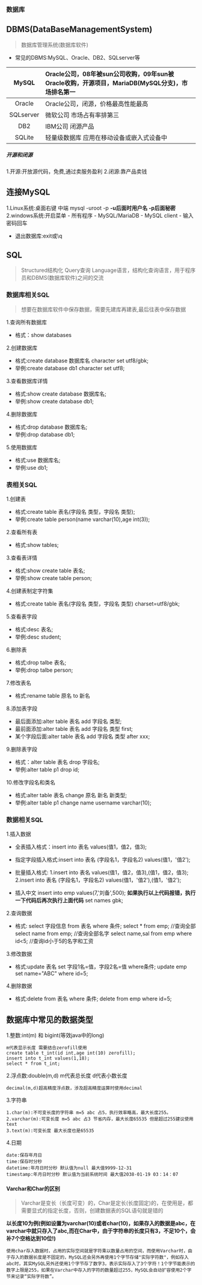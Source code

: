 ### 数据库

## DBMS(DataBaseManagementSystem)

>数据库管理系统(数据库软件)

- 常见的DBMS:MySQL、Oracle、DB2、SQLserver等

|MySQL|Oracle公司，08年被sun公司收购，09年sun被Oracle收购，开源项目，MariaDB(MySQL分支)，市场排名第一|
| :--: | :-- |
|Oracle|Oracle公司，闭源，价格最高性能最高|
|SQLserver|微软公司 市场占有率排第三|
|DB2|IBM公司 闭源产品|
|SQLite|轻量级数据库 应用在移动设备或嵌入式设备中|


##### 开源和闭源

1.开源:开放源代码，免费,通过卖服务盈利
2.闭源:靠产品卖钱

## 连接MySQL

1.Linux系统:桌面右键 中端  mysql -uroot -p
  **-u后面时用户名 -p后面秘密**
2.windows系统:开启菜单 - 所有程序 - MySQL/MariaDB - MySQL client - 输入密码回车

- 退出数据库:exit或\q

## SQL

>Structured结构化 Query查询 Language语言，结构化查询语言，用于程序员和DBMS(数据库软件)之间的交流

### 数据库相关SQL

>想要在数据库软件中保存数据，需要先建库再建表,最后往表中保存数据

1.查询所有数据库
- 格式：show databases

2.创建数据库
- 格式:create database 数据库名 character set utf8/gbk;
- 举例:create database db1 character set utf8;

3.查看数据库详情
- 格式:show create database 数据库名;
- 举例:show create database db1;

4.删除数据库
- 格式:drop database 数据库名;
- 举例:drop database db1;

5.使用数据库
- 格式:use 数据库名;
- 举例:use db1;

### 表相关SQL

1.创建表
- 格式:create table 表名(字段名 类型，字段名 类型);
- 举例:create table person(name varchar(10),age int(3));

2.查看所有表
- 格式:show tables;

3.查看表详情
- 格式:show create table 表名;
- 举例:show create table person;

4.创建表制定字符集
- 格式:create table 表名(字段名 类型，字段名 类型) charset=utf8/gbk;

5.查看表字段
- 格式:desc 表名;
- 举例:desc student;

6.删除表
- 格式:drop talbe 表名;
- 举例:drop talbe person;

7.修改表名
- 格式:rename table 原名 to 新名

8.添加表字段
- 最后面添加:alter table 表名 add 字段名 类型;
- 最前面添加:alter table 表名 add 字段名 类型 first;
- 某个字段后面:alter table 表名 add 字段名 类型 after xxx;

9.删除表字段
- 格式：alter table 表名 drop 字段名;
- 举例:alter table p1 drop id;

10.修改字段名和类名
- 格式:alter table 表名 change 原名 新名 新类型;
- 举例:alter table p1 change name username varchar(10);

### 数据相关SQL

1.插入数据
- 全表插入格式：insert into 表名 values(值1，值2，值3);
- 指定字段插入格式:insert into 表名 (字段名1，字段名2) values(值1，'值2');

- 批量插入格式:
  1.insert into 表名 values(值1，值2，值3),(值1，值2，值3);
  2.insert into 表名 (字段名1，字段名2) values(值1，'值2'),(值1，'值2');

- 插入中文
  insert into emp values(7,'刘备',500);
  **如果执行以上代码报错，执行一下代码后再次执行上面代码**
  set names gbk;
  
2.查询数据
- 格式: select 字段信息 from 表名 where 条件;
	select * from emp;      //查询全部
    select name from emp;   //查询全部名字
    select name,sal from emp where id<5;  //查询id小于5的名字和工资

3.修改数据
- 格式:update 表名 set 字段1名=值，字段2名=值 where条件;
	update emp set name="ABC" where id=5;

4.删除数据
- 格式:delete from 表名 where 条件;
	delete from emp where id=5;

## 数据库中常见的数据类型

1.整数:int(m) 和 bigint(等效java中的long)

    m代表显示长度 需要结合zerofill使用
    create table t_int(id int,age int(10) zerofill);
    insert into t_int values(1,18);
    select * from t_int;

2.浮点数:double(m,d) m代表总长度 d代表小数长度

	decimal(m,d)超高精度浮点数，涉及超高精度运算时使用decimal

3.字符串
	
    1.char(m):不可变长度的字符串 m=5 abc 占5，执行效率略高，最大长度255。
    2.varchar(m):可变长度 m=5 abc 占3 节省内存，最大长度65535 但是超过255建议使用text
    3.text(m):可变长度 最大长度也是65535

4.日期
	
    date:保存年月日
    time:保存时分秒
    datetime:年月日时分秒 默认值为null 最大值9999-12-31
    timestamp:年月日时分秒 默认值为当前系统时间 最大值2038-01-19 03：14：07

#### Varchar和Char的区别

>Varchar是变长（长度可变）的，Char是定长(长度固定)的，在使用是，都需要显式的指定长度，否则，创建数据表的SQL语句就是错的

**以长度10为例(例如设置为varchar(10)或者char(10)，如果存入的数据是abc，在varchar中就只存入了abc,而在Char中，由于字符串的长度只有3，不足10个，会补7个空格达到10位!)**

```
使用char存入数据时，占用的实际空间就是字符乘以数量占用的空间，而使用Varchar时，由于存入的数据长度是不固定的，MySQL还会另外再使用1个字节存储"实际字符数"，例如存入abc时，其实MySQL另外还使用1个字节存了数字3，表示实际存入了3个字符！1个字节能表示的数字上限是255，如果在Varchar中存入的字符的数量超过255，MySQL会自动扩容使用2个字节来记录“实际字符数”。
```




